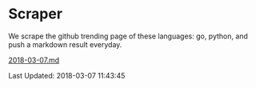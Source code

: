 # Scraper

We scrape the github trending page of these languages: go, python, and push a markdown result everyday.

[2018-03-07.md](https://github.com/borays/Scraper/blob/master/2018-03-07.md)

Last Updated: 2018-03-07 11:43:45